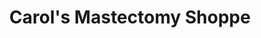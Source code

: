 ---
title: "Carol's Mastectomy Shoppe"
url: /south-salt-lake/carols-mastectomy-shoppe/
shop: medical supply
---